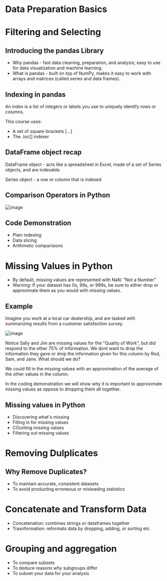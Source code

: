 # Data Preparation Basics

# Filtering and Selecting 

## Introducing the pandas Library

* Why pandas - fast data cleaning, preparation, and analysis; easy to use for data visualization and machine learning. 
* What is pandas - built on top of NumPy, makes it easy to work with arrays and matrices (called series and data frames). 

## Indexing in pandas

An index is a list of integers or labels you use to uniquely identify rows or columns.

This course uses:

* A set of square-brackets [...]
* The .loc[] indexer 

## DataFrame object recap

DataFrame object - acts like a spreadsheet in Excel, made of a set of Series objects, and are indexable.

Series object - a row or column that is indexed 

## Comparison Operators in Python 

![image](https://user-images.githubusercontent.com/76530973/191070350-7a861b0e-5333-4b7d-9800-2c9e7cc83380.png)

## Code Demonstration

* Plain indexing
* Data slicing 
* Arithmetic comparisions

# Missing Values in Python

* By default, missing values are represented with NaN: "Not a Number"
* Warning: If your dataset has 0s, 99s, or 999s, be sure to either drop or approximate them as you would with missing values. 

## Example 

Imagine you work at a local car dealership, and are tasked with summarizing results from a customer satisfaction survey. 

![image](https://user-images.githubusercontent.com/76530973/191333886-91fca58e-f315-49a4-945f-5c1b71dacced.png)

Notice Sally and Jim are missing values for the "Quality of Work", but did respond to the other 75% of information. We dont want to drop the information they gave or drop the information given for this column by Rod, Sam, and Jane. What should we do?

We could fill in the missing values with an approximation of the average of the other values in the column. 

In the coding demonstration we will show why it is important to approximate missing values as oppose to dropping them all together. 

## Missing values in Python

* Discovering what's missing 
* Filling in for missing values
* COunting missing values
* Filtering out missing values

# Removing Dulplicates

## Why Remove Duplicates?

* To maintain accurate, consistent datasets
* To avoid producting erroneous or misleading statistics

# Concatenate and Transform Data

* Concatenation: combines strings or dataframes together 
* Trasnformation: reformats data by dropping, adding, or sorting etc. 

# Grouping and aggregation

* To compare subsets
* To deduce reasons why subgroups differ
* To subset your data for your analysis


